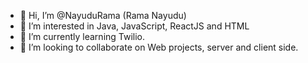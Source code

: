 - 👋 Hi, I’m @NayuduRama (Rama Nayudu)
- 👀 I’m interested in Java, JavaScript, ReactJS and HTML 
- 🌱 I’m currently learning Twilio. 
- 💞️ I’m looking to collaborate on Web projects, server and client side.  
  

<!---
NayuduRama/NayuduRama is a ✨ special ✨ repository because its `README.md` (this file) appears on your GitHub profile.
You can click the Preview link to take a look at your changes.
--->

